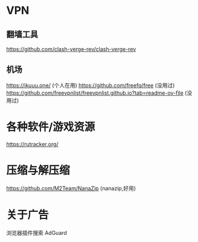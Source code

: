 # VPN
## 翻墙工具
https://github.com/clash-verge-rev/clash-verge-rev 
## 机场
https://ikuuu.one/ (个人在用)
https://github.com/freefq/free (没用过)
https://github.com/freevpnlist/freevpnlist.github.io?tab=readme-ov-file (没用过)

# 各种软件/游戏资源
https://rutracker.org/

# 压缩与解压缩
https://github.com/M2Team/NanaZip (nanazip,好用)

# 关于广告
浏览器插件搜索 AdGuard 


